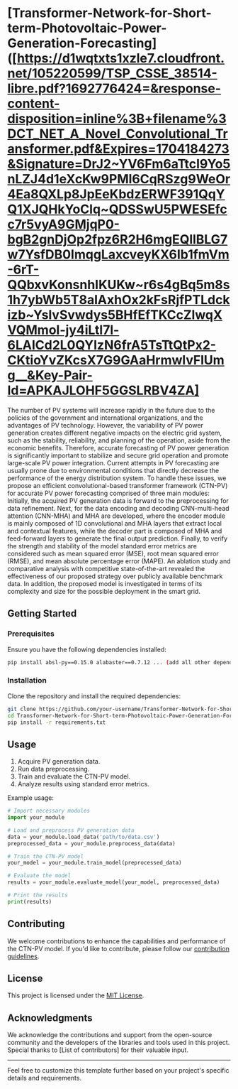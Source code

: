 # [Transformer-Network-for-Short-term-Photovoltaic-Power-Generation-Forecasting]([https://d1wqtxts1xzle7.cloudfront.net/105220599/TSP_CSSE_38514-libre.pdf?1692776424=&response-content-disposition=inline%3B+filename%3DCT_NET_A_Novel_Convolutional_Transformer.pdf&Expires=1704184273&Signature=DrJ2~YV6Fm6aTtcI9Yo5nLZJ4d1eXcKw9PMl6CqRSzg9WeOr4Ea8QXLp8JpEeKbdzERWF391QqYQ1XJQHkYoClq~QDSSwU5PWESEfcc7r5vyA9GMjqP0-bgB2gnDjOp2fpz6R2H6mgEQllBLG7w7YsfDB0ImqgLaxcveyKX6Ib1fmVm-6rT-QQbxvKonsnhIKUKw~r6s4gBq5m8s1h7ybWb5T8alAxhOx2kFsRjfPTLdckizb~YslvSvwdys5BHfEfTKCcZlwqXVQMmoI-jy4iLtl7l-6LAICd2L0QYIzN6frA5TsTtQtPx2-CKtioYvZKcsX7G9GAaHrmwlvFlUmg__&Key-Pair-Id=APKAJLOHF5GGSLRBV4ZA]
The number of PV systems will increase rapidly in the future due to the policies of the government and international organizations, and the advantages of PV technology. However, the variability of PV power generation creates different negative impacts on the electric grid system, such as the stability, reliability, and planning of the operation, aside from the economic benefits. Therefore, accurate forecasting of PV power generation is significantly important to stabilize and secure grid operation and promote large-scale PV power integration. Current attempts in PV forecasting are usually prone due to environmental conditions that directly decrease the performance of the energy distribution system. To handle these issues, we propose an efficient convolutional-based transformer framework (CTN-PV) for accurate PV power forecasting comprised of three main modules: Initially, the acquired PV generation data is forward to the preprocessing for data refinement. Next, for the data encoding and decoding CNN-multi-head attention (CNN-MHA) and MHA are developed, where the encoder module is mainly composed of 1D convolutional and MHA layers that extract local and contextual features, while the decoder part is composed of MHA and feed-forward layers to generate the final output prediction. Finally, to verify the strength and stability of the model standard error metrics are considered such as mean squared error (MSE), root mean squared error (RMSE), and mean absolute percentage error (MAPE). An ablation study and comparative analysis with competitive state-of-the-art revealed the effectiveness of our proposed strategy over publicly available benchmark data. In addition, the proposed model is investigated in terms of its complexity and size for the possible deployment in the smart grid. 


## Getting Started

### Prerequisites

Ensure you have the following dependencies installed:

```bash
pip install absl-py==0.15.0 alabaster==0.7.12 ... (add all other dependencies)
```

### Installation

Clone the repository and install the required dependencies:

```bash
git clone https://github.com/your-username/Transformer-Network-for-Short-term-Photovoltaic-Power-Generation-Forecasting.git
cd Transformer-Network-for-Short-term-Photovoltaic-Power-Generation-Forecasting
pip install -r requirements.txt
```

## Usage

1. Acquire PV generation data.
2. Run data preprocessing.
3. Train and evaluate the CTN-PV model.
4. Analyze results using standard error metrics.

Example usage:

```python
# Import necessary modules
import your_module

# Load and preprocess PV generation data
data = your_module.load_data('path/to/data.csv')
preprocessed_data = your_module.preprocess_data(data)

# Train the CTN-PV model
your_model = your_module.train_model(preprocessed_data)

# Evaluate the model
results = your_module.evaluate_model(your_model, preprocessed_data)

# Print the results
print(results)
```

## Contributing

We welcome contributions to enhance the capabilities and performance of the CTN-PV model. If you'd like to contribute, please follow our [contribution guidelines](CONTRIBUTING.md).

## License

This project is licensed under the [MIT License](LICENSE).

## Acknowledgments

We acknowledge the contributions and support from the open-source community and the developers of the libraries and tools used in this project. Special thanks to [List of contributors] for their valuable input.

--- 

Feel free to customize this template further based on your project's specific details and requirements.
